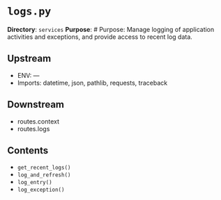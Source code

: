 # `logs.py`

**Directory**: `services`
**Purpose**: # Purpose: Manage logging of application activities and exceptions, and provide access to recent log data.

## Upstream
- ENV: —
- Imports: datetime, json, pathlib, requests, traceback

## Downstream
- routes.context
- routes.logs

## Contents
- `get_recent_logs()`
- `log_and_refresh()`
- `log_entry()`
- `log_exception()`